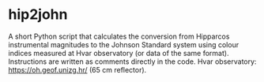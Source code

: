# hip2john
 A short Python script that calculates the conversion from Hipparcos instrumental magnitudes to the Johnson Standard system using colour indices measured at Hvar observatory (or data of the same format).
 Instructions are written as comments directly in the code.
 Hvar observatory: https://oh.geof.unizg.hr/ (65 cm reflector). 
